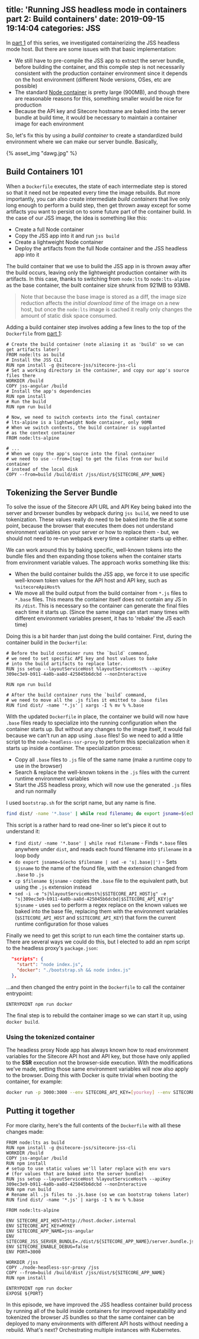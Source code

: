 title: 'Running JSS headless mode in containers part 2: Build containers'
date: 2019-09-15 19:14:04
categories: JSS
---

In [part 1](/index.php/2019/09/Running-JSS-headless-mode-in-containers-part-1/) of this series, we investigated containerizing the JSS headless mode host. But there are some issues with that basic implementation:

* We still have to pre-compile the JSS app to extract the server bundle, before building the container, and this compile step is not necessarily consistent with the production container environment since it depends on the host environment (different Node versions, OSes, etc are possible)
* The standard [Node container](https://hub.docker.com/_/node) is pretty large (900MB), and though there are reasonable reasons for this, something smaller would be nice for production
* Because the API key and Sitecore hostname are baked into the server bundle at build time, it would be necessary to maintain a container image for each environment

So, let's fix this by using a _build container_ to create a standardized build environment where we can make our server bundle. Basically, 

{% asset_img "dawg.jpg" %}

## Build Containers 101

When a `Dockerfile` executes, the state of each intermediate step is stored so that it need not be repeated every time the image rebuilds. But more importantly, you can also create intermediate _build containers_ that live only long enough to perform a build step, then get thrown away except for some artifacts you want to persist on to some future part of the container build. In the case of our JSS image, the idea is something like this:

* Create a full Node container
* Copy the JSS app into it and run `jss build`
* Create a lightweight Node container
* Deploy the artifacts from the full Node container and the JSS headless app into it

The build container that we use to build the JSS app in is thrown away after the build occurs, leaving only the lightweight production container with its artifacts. In this case, thanks to switching from `node:lts` to `node:lts-alpine` as the base container, the built container size shrunk from 921MB to 93MB.

> Note that because the base image is stored as a diff, the image size reduction affects the _initial download time_ of the image on a new host, but once the `node:lts` image is cached it really only changes the amount of static disk space consumed.

Adding a build container step involves adding a few lines to the top of the `Dockerfile` from [part 1](/index.php/2019/09/Running-JSS-headless-mode-in-containers-part-1/):

    # Create the build container (note aliasing it as 'build' so we can get artifacts later)
    FROM node:lts as build
    # Install the JSS CLI
    RUN npm install -g @sitecore-jss/sitecore-jss-cli
    # Set a working directory in the container, and copy our app's source files there
    WORKDIR /build
    COPY jss-angular /build
    # Install the app's dependencies
    RUN npm install
    # Run the build
    RUN npm run build

    # Now, we need to switch contexts into the final container
    # lts-alpine is a lightweight Node container, only 90MB
    # When we switch contexts, the build container is supplanted
    # as the context container
    FROM node:lts-alpine

    # ...
    # When we copy the app's source into the final container
    # we need to use --from=[tag] to get the files from our build container
    # instead of the local disk
    COPY --from=build /build/dist /jss/dist/${SITECORE_APP_NAME}

## Tokenizing the Server Bundle

To solve the issue of the Sitecore API URL and API Key being baked into the server and browser bundles by webpack during `jss build`, we need to use tokenization. These values really do need to be baked into the file at some point, because the browser that executes them does not understand environment variables on your server or how to replace them - but, we should not need to re-run webpack every time a container starts up either.

We can work around this by baking specific, well-known tokens into the bundle files and then expanding those tokens when the container starts from environment variable values. The approach works something like this:

* When the build container builds the JSS app, we force it to use specific well-known token values for the API host and API key, such as `%sitecoreApiHost%`
* We move all the build output from the build container from `*.js` files to `*.base` files. This means the container itself does not contain any JS in its `/dist`. This is necessary so the container can generate the final files each time it starts up. (Since the same image can start many times with different environment variables present, it has to 'rebake' the JS each time)

Doing this is a bit harder than just doing the build container. First, during the container build in the `Dockerfile`:

    # Before the build container runs the `build` command,
    # we need to set specific API key and host values to bake
    # into the build artifacts to replace later.
    RUN jss setup --layoutServiceHost %layoutServiceHost% --apiKey 309ec3e9-b911-4a0b-aa8d-425045b6dcbd --nonInteractive

    RUN npm run build

    # After the build container runs the `build` command,
    # we need to move all the .js files it emitted to .base files
    RUN find dist/ -name '*.js' | xargs -I % mv % %.base

With the updated `Dockerfile` in place, the container we build will now have `.base` files ready to specialize into the running configuration when the container starts up. But without any changes to the image itself, it would fail because we can't run an app using `.base` files! So we need to add a little script to the `node-headless-ssr-proxy` to perform this specialization when it starts up inside a container. The specialization process:

* Copy all `.base` files to `.js` file of the same name (make a runtime copy to use in the browser)
* Search & replace the well-known tokens in the `.js` files with the current runtime environment variables
* Start the JSS headless proxy, which will now use the generated `.js` files and run normally

I used `bootstrap.sh` for the script name, but any name is fine.

```bash
find dist/ -name '*.base' | while read filename; do export jsname=$(echo $filename | sed -e 's|.base||'); cp $filename $jsname; sed -i -e "s|%layoutServiceHost%|$SITECORE_API_HOST|g" -e "s|309ec3e9-b911-4a0b-aa8d-425045b6dcbd|$SITECORE_API_KEY|g" $jsname; done
```

This script is a rather hard to read one-liner so let's piece it out to understand it:

* `find dist/ -name '*.base' | while read filename` - Finds `*.base` files anywhere under `dist`, and reads each found filename into `$filename` in a loop body
* `do export jsname=$(echo $filename | sed -e 's|.base||')` - Sets `$jsname` to the name of the found file, with the extension changed from `.base` to `.js`
* `cp $filename $jsname` - copies the `.base` file to the equivalent path, but using the `.js` extension instead
* `sed -i -e "s|%layoutServiceHost%|$SITECORE_API_HOST|g" -e "s|309ec3e9-b911-4a0b-aa8d-425045b6dcbd|$SITECORE_API_KEY|g" $jsname` - uses `sed` to perform a regex replace on the known values we baked into the base file, replacing them with the environment variables (`$SITECORE_API_HOST` and `$SITECORE_API_KEY`) that form the current runtime configuration for those values

Finally we need to get this script to run each time the container starts up. There are several ways we could do this, but I elected to add an npm script to the headless proxy's `package.json`:

```json
  "scripts": {
    "start": "node index.js",
    "docker": "./bootstrap.sh && node index.js"
  },
```

...and then changed the entry point in the `Dockerfile` to call the container entrypoint:

    ENTRYPOINT npm run docker

The final step is to rebuild the container image so we can start it up, using `docker build`.

### Using the tokenized container

The headless proxy Node app has always known how to read environment variables for the Sitecore API host and API key, but those have only applied to the **SSR** execution not the browser-side execution. With the modifications we've made, setting those same environment variables will now also apply to the browser. Doing this with Docker is quite trivial when booting the container, for example:

```bash
docker run -p 3000:3000 --env SITECORE_API_KEY=[yourkey] --env SITECORE_API_HOST=http://your.site.core [container-image-name]
```

## Putting it together

For more clarity, here's the full contents of the `Dockerfile` with all these changes made:

```docker
FROM node:lts as build
RUN npm install -g @sitecore-jss/sitecore-jss-cli
WORKDIR /build
COPY jss-angular /build
RUN npm install
# setup to use static values we'll later replace with env vars
# (for values that are baked into the server bundle)
RUN jss setup --layoutServiceHost %layoutServiceHost% --apiKey 309ec3e9-b911-4a0b-aa8d-425045b6dcbd --nonInteractive
RUN npm run build
# Rename all .js files to .js.base (so we can bootstrap tokens later)
RUN find dist/ -name '*.js' | xargs -I % mv % %.base

FROM node:lts-alpine

ENV SITECORE_API_HOST=http://host.docker.internal
ENV SITECORE_API_KEY=MYKEY
ENV SITECORE_APP_NAME=jss-angular
ENV SITECORE_JSS_SERVER_BUNDLE=./dist/${SITECORE_APP_NAME}/server.bundle.js
ENV SITECORE_ENABLE_DEBUG=false
ENV PORT=3000

WORKDIR /jss
COPY ./node-headless-ssr-proxy /jss
COPY --from=build /build/dist /jss/dist/${SITECORE_APP_NAME}
RUN npm install

ENTRYPOINT npm run docker
EXPOSE ${PORT}
```

In this episode, we have improved the JSS headless container build process by running all of the build inside containers for improved repeatability and tokenized the browser JS bundles so that the same container can be deployed to many environments with different API hosts without needing a rebuild. What's next? Orchestrating multiple instances with Kubernetes.